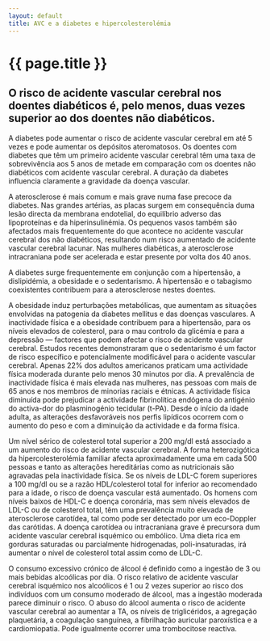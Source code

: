 ```yaml
---
layout: default
title: AVC e a diabetes e hipercolesterolémia
---
```


# {{ page.title }}

## O risco de acidente vascular cerebral nos doentes diabéticos é, pelo menos, duas vezes superior ao dos doentes não diabéticos.

A diabetes pode aumentar o risco de acidente vascular cerebral em até 5 vezes e pode aumentar os depósitos ateromatosos. Os doentes com diabetes que têm um primeiro acidente vascular cerebral têm uma taxa de sobrevivência aos 5 anos de metade em comparação com os doentes não diabéticos com acidente vascular cerebral. A duração da diabetes influencia claramente a gravidade da doença vascular.

A aterosclerose é mais comum e mais grave numa fase precoce da diabetes. Nas grandes artérias, as placas surgem em consequência duma lesão directa da membrana endotelial, do equilíbrio adverso das lipoproteínas e da hiperinsulinémia. Os pequenos vasos também são afectados mais frequentemente do que acontece no acidente vascular cerebral dos não diabéticos, resultando num risco aumentado de acidente vascular cerebral lacunar. Nas mulheres diabéticas, a aterosclerose intracraniana pode ser acelerada e estar presente por volta dos 40 anos.

A diabetes surge frequentemente em conjunção com a hipertensão, a dislipidémia, a obesidade e o sedentarismo. A hipertensão e o tabagismo coexistentes contribuem para a aterosclerose nestes doentes.

A obesidade induz perturbações metabólicas, que aumentam as situações envolvidas na patogenia da diabetes mellitus e das doenças vasculares. A inactividade física e a obesidade contribuem para a hipertensão, para os níveis elevados de colesterol, para o mau controlo da glicémia e para a depressão — factores que podem afectar o risco de acidente vascular cerebral. Estudos recentes demonstraram que o sedentarismo é um factor de risco específico e potencialmente modificável para o acidente vascular cerebral. Apenas 22% dos adultos americanos praticam uma actividade física moderada durante pelo menos 30 minutos por dia. A prevalência de inactividade física é mais elevada nas mulheres, nas pessoas com mais de 65 anos e nos membros de minorias raciais e étnicas. A actividade física diminuída pode prejudicar a actividade fibrinolítica endógena do antigénio do activa-dor do plasminogénio tecidular (t-PA). Desde o início da idade adulta, as alterações desfavoráveis nos perfis lipídicos ocorrem com o aumento do peso e com a diminuição da actividade e da forma física.

Um nível sérico de colesterol total superior a 200 mg/dl está associado a um aumento do risco de acidente vascular cerebral. A forma heterozigótica da hipercolesterolémia familiar afecta aproximadamente uma em cada 500 pessoas e tanto as alterações hereditárias como as nutricionais são agravadas pela inactividade física. Se os níveis de LDL-C forem superiores a 100 mg/dl ou se a razão HDL/colesterol total for inferior ao recomendado para a idade, o risco de doença vascular está aumentado. Os homens com níveis baixos de HDL-C e doença coronária, mas sem níveis elevados de LDL-C ou de colesterol total, têm uma prevalência muito elevada de aterosclerose carotídea, tal como pode ser detectado por um eco-Doppler das carótidas. A doença carotídea ou intracraniana grave é precursora dum acidente vascular cerebral isquémico ou embólico. Uma dieta rica em gorduras saturadas ou parcialmente hidrogenadas, poli-insaturadas, irá aumentar o nível de colesterol total assim como de LDL-C.

O consumo excessivo crónico de álcool é definido como a ingestão de 3 ou mais bebidas alcoólicas por dia. O risco relativo de acidente vascular cerebral isquémico nos alcoólicos é 1 ou 2 vezes superior ao risco dos indivíduos com um consumo moderado de álcool, mas a ingestão moderada parece diminuir o risco. O abuso do álcool aumenta o risco de acidente vascular cerebral ao aumentar a TA, os níveis de triglicéridos, a agregação plaquetária, a coagulação sanguínea, a fibrilhação auricular paroxística e a cardiomiopatia. Pode igualmente ocorrer uma trombocitose reactiva.

